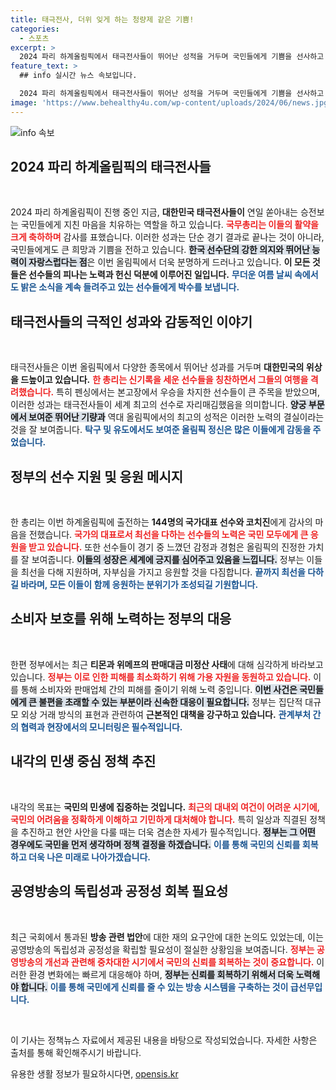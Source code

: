 ```yaml
---
title: 태극전사, 더위 잊게 하는 청량제 같은 기쁨!
categories:
  - 스포츠
excerpt: >
  2024 파리 하계올림픽에서 태극전사들이 뛰어난 성적을 거두며 국민들에게 기쁨을 선사하고 있다. 한덕수 국무총리는 이들의 성취와 올림픽 정신을 칭찬하며, 선수들을 끝까지 응원하겠다고 약속했다. 클릭 유도!
feature_text: >
  ## info 실시간 뉴스 속보입니다.

  2024 파리 하계올림픽에서 태극전사들이 뛰어난 성적을 거두며 국민들에게 기쁨을 선사하고 있다. 한덕수 국무총리는 이들의 성취와 올림픽 정신을 칭찬하며, 선수들을 끝까지 응원하겠다고 약속했다. 클릭 유도!
image: 'https://www.behealthy4u.com/wp-content/uploads/2024/06/news.jpg'
---
```


<p><img src="https://www.behealthy4u.com/wp-content/uploads/2024/06/news.jpg" alt="info 속보" /></p>

<h2 data-ke-size="size26">2024 파리 하계올림픽의 태극전사들</h2>

<p data-ke-size="size16">&nbsp;</p>

<p>2024 파리 하계올림픽이 진행 중인 지금, <strong>대한민국 태극전사들이</strong> 연일 쏟아내는 승전보는 국민들에게 지친 마음을 치유하는 역할을 하고 있습니다. <b><span style="color: #ee2323;">국무총리는 이들의 활약을 크게 축하하며</span></b> 감사를 표했습니다. 이러한 성과는 단순 경기 결과로 끝나는 것이 아니라, 국민들에게도 큰 희망과 기쁨을 전하고 있습니다. <b><span style="background-color: #21538527;">한국 선수단의 강한 의지와 뛰어난 능력이 자랑스럽다는 점</span></b>은 이번 올림픽에서 더욱 분명하게 드러나고 있습니다. <strong>이 모든 것들은 선수들의 피나는 노력과 헌신 덕분에 이루어진 일입니다.</strong> <b><span style="color: #1a5490;">무더운 여름 날씨 속에서도 밝은 소식을 계속 들려주고 있는 선수들에게 박수를 보냅니다.</span></b></p>

<h2 data-ke-size="size26">태극전사들의 극적인 성과와 감동적인 이야기</h2>

<p data-ke-size="size16">&nbsp;</p>

<p>태극전사들은 이번 올림픽에서 다양한 종목에서 뛰어난 성과를 거두며 <strong>대한민국의 위상을 드높이고 있습니다.</strong> <b><span style="color: #ee2323;">한 총리는 신기록을 세운 선수들을 칭찬하면서 그들의 여행을 격려했습니다.</span></b> 특히 펜싱에서는 본고장에서 우승을 차지한 선수들이 큰 주목을 받았으며, 이러한 성과는 태극전사들이 세계 최고의 선수로 자리매김했음을 의미합니다. <b><span style="background-color: #21538527;">양궁 부문에서 보여준 뛰어난 기량과</span></b> 역대 올림픽에서의 최고의 성적은 이러한 노력의 결실이라는 것을 잘 보여줍니다. <b><span style="color: #1a5490;">탁구 및 유도에서도 보여준 올림픽 정신은 많은 이들에게 감동을 주었습니다.</span></b></p>

<h2 data-ke-size="size26">정부의 선수 지원 및 응원 메시지</h2>

<p data-ke-size="size16">&nbsp;</p>

<p>한 총리는 이번 하계올림픽에 출전하는 <strong>144명의 국가대표 선수와 코치진</strong>에게 감사의 마음을 전했습니다. <b><span style="color: #ee2323;">국가의 대표로서 최선을 다하는 선수들의 노력은 국민 모두에게 큰 응원을 받고 있습니다.</span></b> 또한 선수들이 경기 중 느꼈던 감정과 경험은 올림픽의 진정한 가치를 잘 보여줍니다. <b><span style="background-color: #21538527;">이들의 성장은 세계에 긍지를 심어주고 있음을 느낍니다.</span></b> 정부는 이들을 최선을 다해 지원하며, 자부심을 가지고 응원할 것을 다짐합니다. <b><span style="color: #1a5490;">끝까지 최선을 다하길 바라며, 모든 이들이 함께 응원하는 분위기가 조성되길 기원합니다.</span></b></p>

<h2 data-ke-size="size26">소비자 보호를 위해 노력하는 정부의 대응</h2>

<p data-ke-size="size16">&nbsp;</p>

<p>한편 정부에서는 최근 <strong>티몬과 위메프의 판매대금 미정산 사태</strong>에 대해 심각하게 바라보고 있습니다. <b><span style="color: #ee2323;">정부는 이로 인한 피해를 최소화하기 위해 가용 자원을 동원하고 있습니다.</span></b> 이를 통해 소비자와 판매업체 간의 피해를 줄이기 위해 노력 중입니다. <b><span style="background-color: #21538527;">이번 사건은 국민들에게 큰 불편을 초래할 수 있는 부분이라 신속한 대응이 필요합니다.</span></b> 정부는 집단적 대규모 외상 거래 방식의 표현과 관련하여 <strong>근본적인 대책을 강구하고 있습니다.</strong> <b><span style="color: #1a5490;">관계부처 간의 협력과 현장에서의 모니터링은 필수적입니다.</span></b></p>

<h2 data-ke-size="size26">내각의 민생 중심 정책 추진</h2>

<p data-ke-size="size16">&nbsp;</p>

<p>내각의 목표는 <strong>국민의 민생에 집중하는 것입니다.</strong> <b><span style="color: #ee2323;">최근의 대내외 여건이 어려운 시기에, 국민의 어려움을 정확하게 이해하고 기민하게 대처해야 합니다.</span></b> 특히 일상과 직결된 정책을 추진하고 현안 사안을 다룰 때는 더욱 겸손한 자세가 필수적입니다. <b><span style="background-color: #21538527;">정부는 그 어떤 경우에도 국민을 먼저 생각하며 정책 결정을 하겠습니다.</span></b> <b><span style="color: #1a5490;">이를 통해 국민의 신뢰를 회복하고 더욱 나은 미래로 나아가겠습니다.</span></b></p>

<h2 data-ke-size="size26">공영방송의 독립성과 공정성 회복 필요성</h2>

<p data-ke-size="size16">&nbsp;</p>

<p>최근 국회에서 통과된 <strong>방송 관련 법안</strong>에 대한 재의 요구안에 대한 논의도 있었는데, 이는 공영방송의 독립성과 공정성을 확립할 필요성이 절실한 상황임을 보여줍니다. <b><span style="color: #ee2323;">정부는 공영방송의 개선과 관련해 중차대한 시기에서 국민의 신뢰를 회복하는 것이 중요합니다.</span></b> 이러한 환경 변화에는 빠르게 대응해야 하며, <b><span style="background-color: #21538527;">정부는 신뢰를 회복하기 위해서 더욱 노력해야 합니다.</span></b> <b><span style="color: #1a5490;">이를 통해 국민에게 신뢰를 줄 수 있는 방송 시스템을 구축하는 것이 급선무입니다.</span></b></p>

<p data-ke-size="size16">&nbsp;</p>

<p>이 기사는 정책뉴스 자료에서 제공된 내용을 바탕으로 작성되었습니다. 자세한 사항은 출처를 통해 확인해주시기 바랍니다.</p>
유용한 생활 정보가 필요하시다면, <a href="https://opensis.kr" rel="dofollow">opensis.kr</a>


